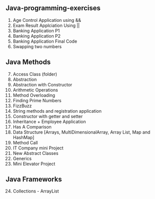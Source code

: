 ## Java-programming-exercises

1. Age Control Application using &&
2. Exam Result Applciation Using ||
3. Banking Application P1
4. Banking Application P2
5. Banking Application Final Code
6. Swapping two numbers

## Java Methods

7. Access Class (folder)
8. Abstraction
9. Abstraction with Constructor
10. Arithmetic Operations
11. Method Overloading
12. Finding Prime Numbers
13. FizzBuzz
14. String methods and registration application
15. Constructor with getter and setter
16. Inheritance + Employee Application
17. Has A Comparison
18. Data Structure [Arrays, MultiDimensionalArray, Array List, Map and HashMap]
19. Method Call
20. IT Company mini Project
21. New Abstract Classes
22. Generics
23. Mini Elevator Project

## Java Frameworks

24. Collections - ArrayList
